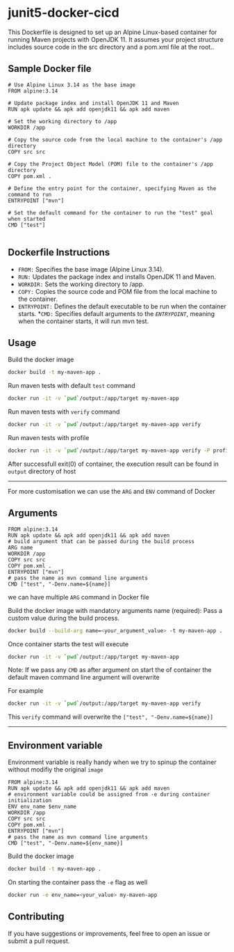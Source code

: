 # junit5-docker-cicd

This Dockerfile is designed to set up an Alpine Linux-based container for running Maven projects with OpenJDK 11. It assumes your project structure includes source code in the src directory and a pom.xml file at the root..

## Sample Docker file
```Docker
# Use Alpine Linux 3.14 as the base image
FROM alpine:3.14

# Update package index and install OpenJDK 11 and Maven
RUN apk update && apk add openjdk11 && apk add maven

# Set the working directory to /app
WORKDIR /app

# Copy the source code from the local machine to the container's /app directory
COPY src src

# Copy the Project Object Model (POM) file to the container's /app directory
COPY pom.xml .

# Define the entry point for the container, specifying Maven as the command to run
ENTRYPOINT ["mvn"]

# Set the default command for the container to run the "test" goal when started
CMD ["test"]


```

## Dockerfile Instructions
 * `FROM:`  Specifies the base image (Alpine Linux 3.14).
* `RUN:` Updates the package index and installs OpenJDK 11 and Maven.
* `WORKDIR:` Sets the working directory to /app.
* `COPY:` Copies the source code and POM file from the local machine to the container.
* `ENTRYPOINT:` Defines the default executable to be run when the container starts.
*`CMD:` Specifies default arguments to the *`ENTRYPOINT`*, meaning when the container starts, it will run mvn test.

## Usage
 Build the docker image
```bash
docker build -t my-maven-app .
```
 Run maven tests with default `test` command
```bash  
docker run -it -v `pwd`/output:/app/target my-maven-app

```
Run maven tests with `verify` command
```bash  
docker run -it -v `pwd`/output:/app/target my-maven-app verify

```

Run maven tests with profile
```bash  
docker run -it -v `pwd`/output:/app/target my-maven-app verify -P profile

```

After successfull exit(0) of container, the execution result can be found in `output` directory of host

--------------------------

For more customisation we can use the  `ARG` and `ENV` command of Docker

## Arguments
```Docker
FROM alpine:3.14
RUN apk update && apk add openjdk11 && apk add maven
# build argument that can be passed during the build process
ARG name
WORKDIR /app
COPY src src
COPY pom.xml .
ENTRYPOINT ["mvn"]
# pass the name as mvn command line arguments
CMD ["test", "-Denv.name=${name}]
```

we can have multiple `ARG` command in Docker file
 
 Build the docker image with mandatory arguments name (required): Pass a custom value during the build process.
```bash
docker build --build-arg name=<your_argument_value> -t my-maven-app .

```

Once container starts the test will execute 
```bash  
docker run -it -v `pwd`/output:/app/target my-maven-app
```
Note: If we pass any `CMD` as after argument on start the of container the default maven command line argument will overwrite

For example
```bash  
docker run -it -v `pwd`/output:/app/target my-maven-app verify

```
This `verify` command will overwrite the `["test", "-Denv.name=${name}]` 

--------------------------------------------

## Environment variable
Environment variable is really handy when we try to spinup the container without modifiy the original `image`

```Docker
FROM alpine:3.14
RUN apk update && apk add openjdk11 && apk add maven
# environment variable could be assigned from -e during container initialization
ENV env_name $env_name
WORKDIR /app
COPY src src
COPY pom.xml .
ENTRYPOINT ["mvn"]
# pass the name as mvn command line arguments
CMD ["test", "-Denv.name=${env_name}]
```

 Build the docker image
```bash
docker build -t my-maven-app .
```
On starting the container pass the `-e` flag as well
```bash
docker run -e env_name=<your_value> my-maven-app

```

## Contributing
If you have suggestions or improvements, feel free to open an issue or submit a pull request.